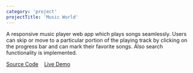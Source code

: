 ```yaml
---
category: 'project'
projectTitle: 'Music World'
---
```


A responsive music player web app which plays songs seamlessly. Users can skip or move to a particular portion of the playing track by clicking on the progress bar and can mark their favorite songs. Also search functionality is implemented.

<a href="https://github.com/kabilansakthivelu/media-player-app" target="_blank">Source Code</a>&nbsp; &nbsp;
<a href="https://music-world-v1.netlify.app/" target="_blank">Live Demo</a>